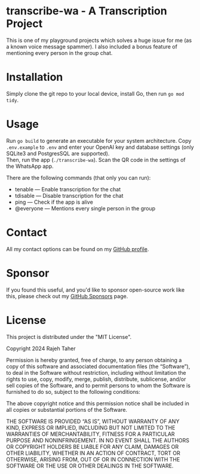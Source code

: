 # transcribe-wa - A Transcription Project
This is one of my playground projects which solves a huge issue for me (as a known voice message spammer).
I also included a bonus feature of mentioning every person in the group chat.

# Installation
Simply clone the git repo to your local device, install Go, then run `go mod tidy`.

# Usage
Run `go build` to generate an executable for your system architecture.
Copy `.env.example` to `.env` and enter your OpenAI key and database settings (only SQLite3 and PostgresSQL are supported).  
Then, run the app (`./transcribe-wa`). Scan the QR code in the settings of the WhatsApp app.

There are the following commands (that only you can run):
- tenable — Enable transcription for the chat
- tdisable — Disable transcription for the chat
- ping — Check if the app is alive
- @everyone — Mentions every single person in the group

# Contact
All my contact options can be found on my [GitHub profile](https://github.com/purpshell).

# Sponsor
If you found this useful, and you'd like to sponsor open-source work like this, please check out my [GitHub Sponsors](https://github.com/sponsors/purpshell) page.

# License
This project is distributed under the "MIT License".

Copyright 2024 Rajeh Taher

Permission is hereby granted, free of charge, to any person obtaining a copy of this software and associated documentation files (the “Software”), to deal in the Software without restriction, including without limitation the rights to use, copy, modify, merge, publish, distribute, sublicense, and/or sell copies of the Software, and to permit persons to whom the Software is furnished to do so, subject to the following conditions:

The above copyright notice and this permission notice shall be included in all copies or substantial portions of the Software.

THE SOFTWARE IS PROVIDED “AS IS”, WITHOUT WARRANTY OF ANY KIND, EXPRESS OR IMPLIED, INCLUDING BUT NOT LIMITED TO THE WARRANTIES OF MERCHANTABILITY, FITNESS FOR A PARTICULAR PURPOSE AND NONINFRINGEMENT. IN NO EVENT SHALL THE AUTHORS OR COPYRIGHT HOLDERS BE LIABLE FOR ANY CLAIM, DAMAGES OR OTHER LIABILITY, WHETHER IN AN ACTION OF CONTRACT, TORT OR OTHERWISE, ARISING FROM, OUT OF OR IN CONNECTION WITH THE SOFTWARE OR THE USE OR OTHER DEALINGS IN THE SOFTWARE.
